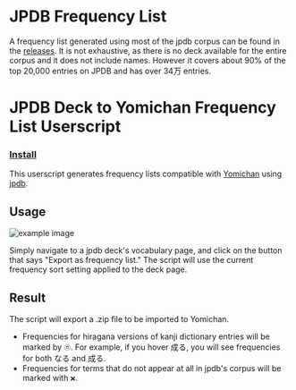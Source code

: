 # JPDB Frequency List

A frequency list generated using most of the jpdb corpus can be found in the [releases](https://github.com/MarvNC/jpdb-freq-list/releases). It is not exhaustive, as there is no deck available for the entire corpus and it does not include names. However it covers about 90% of the top 20,000 entries on JPDB and has over 34万 entries.

# JPDB Deck to Yomichan Frequency List Userscript

### [Install](https://github.com/MarvNC/jpdb-freq-list/raw/master/jpdb-freq-list.user.js)

This userscript generates frequency lists compatible with [Yomichan](https://foosoft.net/projects/yomichan/) using [jpdb](https://jpdb.io).

## Usage

![example image](./images/chrome_Deck_contents_–_jpdb_-_httpsjpdb.io_-_Google_C_2022-03-09_16-24-16.png)

Simply navigate to a jpdb deck's vocabulary page, and click on the button that says "Export as frequency list." The script will use the current frequency sort setting applied to the deck page.

## Result

The script will export a .zip file to be imported to Yomichan.

- Frequencies for hiragana versions of kanji dictionary entries will be marked by `㋕`. For example, if you hover 成る, you will see frequencies for both なる and 成る.
- Frequencies for terms that do not appear at all in jpdb's corpus will be marked with `❌`.
